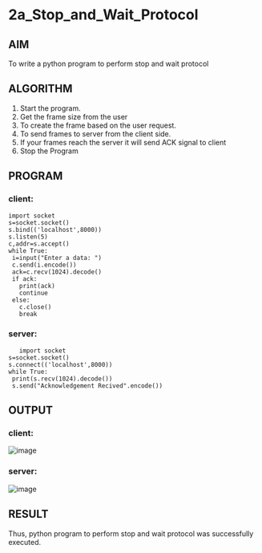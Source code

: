 # 2a_Stop_and_Wait_Protocol
## AIM 
To write a python program to perform stop and wait protocol
## ALGORITHM
1. Start the program.
2. Get the frame size from the user
3. To create the frame based on the user request.
4. To send frames to server from the client side.
5. If your frames reach the server it will send ACK signal to client
6. Stop the Program
## PROGRAM
### client:
```
import socket
s=socket.socket()
s.bind(('localhost',8000))
s.listen(5)
c,addr=s.accept()
while True:
 i=input("Enter a data: ")
 c.send(i.encode())
 ack=c.recv(1024).decode()
 if ack:
   print(ack)
   continue
 else:
   c.close()
   break
```
### server:
```
   import socket
s=socket.socket()
s.connect(('localhost',8000))
while True:
 print(s.recv(1024).decode())
 s.send("Acknowledgement Recived".encode())
```
## OUTPUT
### client:
![image](https://github.com/TimmapuramYogeeswar/2a_Stop_and_Wait_Protocol/assets/154494746/e99fa804-93c9-489e-b6c4-aea43c49ffa7)

### server:
![image](https://github.com/TimmapuramYogeeswar/2a_Stop_and_Wait_Protocol/assets/154494746/46350642-a40a-4a79-96e4-f6348f5ef8b3)


## RESULT
Thus, python program to perform stop and wait protocol was successfully executed.
